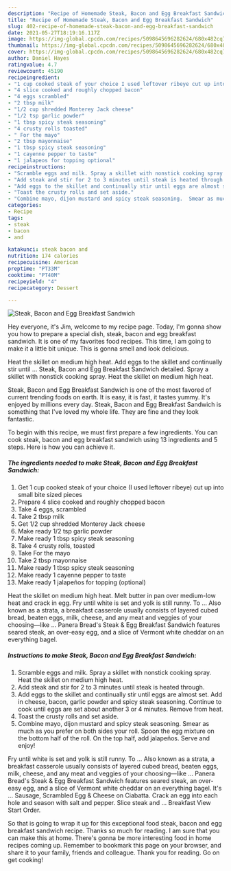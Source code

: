 ```yaml
---
description: "Recipe of Homemade Steak, Bacon and Egg Breakfast Sandwich"
title: "Recipe of Homemade Steak, Bacon and Egg Breakfast Sandwich"
slug: 402-recipe-of-homemade-steak-bacon-and-egg-breakfast-sandwich
date: 2021-05-27T18:19:16.117Z
image: https://img-global.cpcdn.com/recipes/5098645696282624/680x482cq70/steak-bacon-and-egg-breakfast-sandwich-recipe-main-photo.jpg
thumbnail: https://img-global.cpcdn.com/recipes/5098645696282624/680x482cq70/steak-bacon-and-egg-breakfast-sandwich-recipe-main-photo.jpg
cover: https://img-global.cpcdn.com/recipes/5098645696282624/680x482cq70/steak-bacon-and-egg-breakfast-sandwich-recipe-main-photo.jpg
author: Daniel Hayes
ratingvalue: 4.7
reviewcount: 45190
recipeingredient:
- "1 cup cooked steak of your choice I used leftover ribeye cut up into small bite sized pieces"
- "4 slice cooked and roughly chopped bacon"
- "4 eggs scrambled"
- "2 tbsp milk"
- "1/2 cup shredded Monterey Jack cheese"
- "1/2 tsp garlic powder"
- "1 tbsp spicy steak seasoning"
- "4 crusty rolls toasted"
- " For the mayo"
- "2 tbsp mayonnaise"
- "1 tbsp spicy steak seasoning"
- "1 cayenne pepper to taste"
- "1 jalapeos for topping optional"
recipeinstructions:
- "Scramble eggs and milk. Spray a skillet with nonstick cooking spray.   Heat the skillet on medium high heat."
- "Add steak and stir for 2 to 3 minutes until steak is heated through."
- "Add eggs to the skillet and continually stir until eggs are almost set. Add in cheese, bacon, garlic powder and spicy steak seasoning. Continue to cook until eggs are set about another 3 or 4 minutes. Remove from heat."
- "Toast the crusty rolls and set aside."
- "Combine mayo, dijon mustard and spicy steak seasoning.  Smear as much as you prefer on both sides your roll. Spoon the egg mixture on the bottom half of the roll. On the top half, add jalapeños.  Serve and enjoy!"
categories:
- Recipe
tags:
- steak
- bacon
- and

katakunci: steak bacon and 
nutrition: 174 calories
recipecuisine: American
preptime: "PT33M"
cooktime: "PT40M"
recipeyield: "4"
recipecategory: Dessert

---
```



![Steak, Bacon and Egg Breakfast Sandwich](https://img-global.cpcdn.com/recipes/5098645696282624/680x482cq70/steak-bacon-and-egg-breakfast-sandwich-recipe-main-photo.jpg)

Hey everyone, it's Jim, welcome to my recipe page. Today, I'm gonna show you how to prepare a special dish, steak, bacon and egg breakfast sandwich. It is one of my favorites food recipes. This time, I am going to make it a little bit unique. This is gonna smell and look delicious.

Heat the skillet on medium high heat. Add eggs to the skillet and continually stir until … Steak, Bacon and Egg Breakfast Sandwich detailed. Spray a skillet with nonstick cooking spray. Heat the skillet on medium high heat.

Steak, Bacon and Egg Breakfast Sandwich is one of the most favored of current trending foods on earth. It is easy, it is fast, it tastes yummy. It's enjoyed by millions every day. Steak, Bacon and Egg Breakfast Sandwich is something that I've loved my whole life. They are fine and they look fantastic.


To begin with this recipe, we must first prepare a few ingredients. You can cook steak, bacon and egg breakfast sandwich using 13 ingredients and 5 steps. Here is how you can achieve it.

<!--inarticleads1-->

##### The ingredients needed to make Steak, Bacon and Egg Breakfast Sandwich:

1. Get 1 cup cooked steak of your choice (I used leftover ribeye) cut up into small bite sized pieces
1. Prepare 4 slice cooked and roughly chopped bacon
1. Take 4 eggs, scrambled
1. Take 2 tbsp milk
1. Get 1/2 cup shredded Monterey Jack cheese
1. Make ready 1/2 tsp garlic powder
1. Make ready 1 tbsp spicy steak seasoning
1. Take 4 crusty rolls, toasted
1. Take  For the mayo
1. Take 2 tbsp mayonnaise
1. Make ready 1 tbsp spicy steak seasoning
1. Make ready 1 cayenne pepper to taste
1. Make ready 1 jalapeños for topping (optional)


Heat the skillet on medium high heat. Melt butter in pan over medium-low heat and crack in egg. Fry until white is set and yolk is still runny. To … Also known as a strata, a breakfast casserole usually consists of layered cubed bread, beaten eggs, milk, cheese, and any meat and veggies of your choosing—like … Panera Bread&#39;s Steak &amp; Egg Breakfast Sandwich features seared steak, an over-easy egg, and a slice of Vermont white cheddar on an everything bagel. 

<!--inarticleads2-->

##### Instructions to make Steak, Bacon and Egg Breakfast Sandwich:

1. Scramble eggs and milk. Spray a skillet with nonstick cooking spray.   Heat the skillet on medium high heat.
1. Add steak and stir for 2 to 3 minutes until steak is heated through.
1. Add eggs to the skillet and continually stir until eggs are almost set. Add in cheese, bacon, garlic powder and spicy steak seasoning. Continue to cook until eggs are set about another 3 or 4 minutes. Remove from heat.
1. Toast the crusty rolls and set aside.
1. Combine mayo, dijon mustard and spicy steak seasoning.  Smear as much as you prefer on both sides your roll. Spoon the egg mixture on the bottom half of the roll. On the top half, add jalapeños.  Serve and enjoy!


Fry until white is set and yolk is still runny. To … Also known as a strata, a breakfast casserole usually consists of layered cubed bread, beaten eggs, milk, cheese, and any meat and veggies of your choosing—like … Panera Bread&#39;s Steak &amp; Egg Breakfast Sandwich features seared steak, an over-easy egg, and a slice of Vermont white cheddar on an everything bagel. It&#39;s … Sausage, Scrambled Egg &amp; Cheese on Ciabatta. Crack an egg into each hole and season with salt and pepper. Slice steak and … Breakfast View Start Order. 

So that is going to wrap it up for this exceptional food steak, bacon and egg breakfast sandwich recipe. Thanks so much for reading. I am sure that you can make this at home. There's gonna be more interesting food in home recipes coming up. Remember to bookmark this page on your browser, and share it to your family, friends and colleague. Thank you for reading. Go on get cooking!
